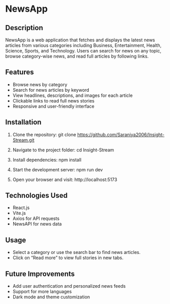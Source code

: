 # NewsApp

## Description
NewsApp is a web application that fetches and displays the latest news articles from various categories including Business, Entertainment, Health, Science, Sports, and Technology. Users can search for news on any topic, browse category-wise news, and read full articles by following links.

## Features
- Browse news by category
- Search for news articles by keyword
- View headlines, descriptions, and images for each article
- Clickable links to read full news stories
- Responsive and user-friendly interface

## Installation

1. Clone the repository:
git clone https://github.com/Saraniya2006/Insight-Stream.git

2. Navigate to the project folder:
cd Insight-Stream

3. Install dependencies:
npm install

4. Start the development server:
npm run dev

5. Open your browser and visit:
http://localhost:5173


## Technologies Used
- React.js
- Vite.js
- Axios for API requests
- NewsAPI for news data

## Usage
- Select a category or use the search bar to find news articles.
- Click on “Read more” to view full stories in new tabs.

## Future Improvements
- Add user authentication and personalized news feeds
- Support for more languages
- Dark mode and theme customization
